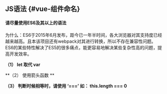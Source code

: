 ## JS语法 {#vue-组件命名}

#### 请**尽量**使用ES6及其以上的语法

为什么：ES6于2015年6月发布，距今已一年半时间，各大浏览器对其支持度已经越来越高。且本该项目还有webpack对其进行转换，所以不存在兼容性问题。ES6的某些特性解决了ES5的很多痛点，能更容易地解决某些复杂性高的问题，提高开发效率。

**（1） let 取代 var**

**（2） 使用箭头函数 **

**（3） 判断时候相等时，请使用 ‘===’ 如： this.length === 0**

